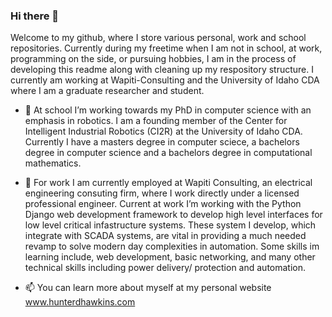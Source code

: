 ### Hi there 👋

Welcome to my github, where I store various personal, work and school repositories. Currently during my freetime when I am not in school, at work, programming on the side, or pursuing hobbies, I am in the process of developing this readme along with cleaning up my respository structure. I currently am working at Wapiti-Consulting and the University of Idaho CDA where I am a graduate researcher and student.

- 🌱 At school I’m working towards my PhD in computer science with an emphasis in robotics. I am a founding member of the Center for Intelligent Industrial Robotics (CI2R) at the University of Idaho CDA. Currently I have a masters degree in computer sciece, a bachelors degree in computer science and a bachelors degree in computational mathematics.

 - 🔭 For work I am currently employed at Wapiti Consulting, an electrical engineering consuting firm, where I work directly under a licensed professional engineer. Current at work I’m working with the Python Django web development framework to develop high level interfaces for low level critical infastructure systems. These system I develop, which integrate with SCADA systems, are vital in providing a much needed revamp to solve modern day complexities in automation. Some skills im learning include, web development, basic networking, and many other technical skills including power delivery/ protection and automation.
 
- 📫 You can learn more about myself at my personal website www.hunterdhawkins.com

<!--
**hunterdhawkins/hunterdhawkins** is a ✨ _special_ ✨ repository because its `README.md` (this file) appears on your GitHub profile.

Here are some ideas to get you started:

- 🔭 I’m currently working on ...
- 🌱 I’m currently learning ...
- 👯 I’m looking to collaborate on ...
- 🤔 I’m looking for help with ...
- 💬 Ask me about ...
- 📫 How to reach me: ...
- 😄 Pronouns: ...
- ⚡ Fun fact: ...
-->
